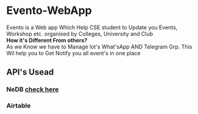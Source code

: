 # Evento-WebApp

<p> Evento is a Web app Which Help CSE student to Update you Events, Workshop etc. organised by Colleges, University and Club  <br> <b>
  How it's Different From others? </b> <br>
  As we Know we have to Manage lot's What'sApp AND Telegram Grp. This Wil help you to Get Notify you all event's in one place </p> 
  



## API's Usead 
### NeDB [check here](https://github.com/louischatriot/nedb)
### Airtable
